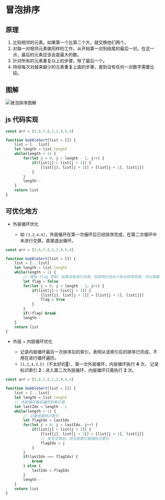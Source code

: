 # 冒泡排序

## 原理

1. 比较相邻的元素。如果第一个比第二个大，就交换他们两个。
2. 对每一对相邻元素做同样的工作，从开始第一对到结尾的最后一对。在这一点，最后的元素应该会是最大的数。
3. 针对所有的元素重复以上的步骤，除了最后一个。
4. 持续每次对越来越少的元素重复上面的步骤，直到没有任何一对数字需要比较。

## 图解

![冒泡排序图解](../assets/img/bubblesort.gif)

## js 代码实现

```javascript
const arr = [3,6,7,8,1,2,9,5,4]

function bubbleSort(list = []) {
    list = [...list]
    let length = list.length
    while(length > 1) {
        for(let j = 0; j < length - 1; j++) {
            if(list[j] > list[j + 1]) {
                [list[j], list[j + 1]] = [list[j + 1], list[j]]
            }
        }
        length--
    }
    return list
}
```

## 可优化地方

* 外层循环优化

   - 如 `[3,2,4,6]`，外层循环在第一次循环后已经排序完成，在第二次循环中未进行交换，直接退出循环。

```javascript
const arr = [3,6,7,8,1,2,9,5,4]

function bubbleSort(list = []) {
    list = [...list]
    let length = list.length
    while(length > 1) {
        // 增加 flag 控制，如果没有进行交换，则说明已经从小到大排序完成，可以直接退出循环。
        let flag = false
        for(let j = 0; j < length - 1; j++) {
            if(list[j] > list[j + 1]) {
                [list[j], list[j + 1]] = [list[j + 1], list[j]]
                flag = true
            }
        }
        if(!flag) break
        length--
    }
    return list
}
```

* 外层 + 内层循环优化

   - 记录内层循环最后一次排序后的索引，表明从该索引后的排序已完成，不用在进行循环遍历。
   - `[1,2,4,3,5]`（不太好的🌰），第一次外层循环，内层循环执行 **4** 次， 记录标识索引 **2**；进入第二次外层循环，内层循环只需执行 **2** 次。

```javascript
const arr = [3,6,7,8,1,2,9,5,4]

function bubbleSort(list = []) {
    list = [...list]
    let length = list.length
    // 内层循环最后遍历的索引值
    let lastIdx = length - 1
    while(length > 1) {
        // 记录结束标识索引
        let flagIdx = lastIdx
        for(let j = 0; j < lastIdx; j++) {
            if(list[j] > list[j + 1]) {
                [list[j], list[j + 1]] = [list[j + 1], list[j]]
                // 发生交换后，将当前索引赋值标识索引
                flagIdx = j
            }
        }
        if(lastIdx === flagIdx) {
            break
        } else {
            lastIdx = flagIdx
        }
        length--
    }
    return list
}
```
